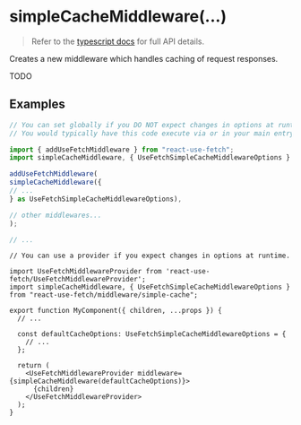 simpleCacheMiddleware(...)
=========================================================================================

> Refer to the [typescript docs](../../middleware/simple-cache-middleware.d.ts) for full
API details.

Creates a new middleware which handles caching of request responses.

TODO


Examples
-----------------------------

```typescript
// You can set globally if you DO NOT expect changes in options at runtime.
// You would typically have this code execute via or in your main entry file.

import { addUseFetchMiddleware } from "react-use-fetch";
import simpleCacheMiddleware, { UseFetchSimpleCacheMiddlewareOptions } from "react-use-fetch/middleware/simple-cache";

addUseFetchMiddleware(
simpleCacheMiddleware({
// ...
} as UseFetchSimpleCacheMiddlewareOptions),

// other middlewares...
);

// ...
```

```tsx
// You can use a provider if you expect changes in options at runtime.

import UseFetchMiddlewareProvider from 'react-use-fetch/UseFetchMiddlewareProvider';
import simpleCacheMiddleware, { UseFetchSimpleCacheMiddlewareOptions } from "react-use-fetch/middleware/simple-cache";

export function MyComponent({ children, ...props }) {
  // ...

  const defaultCacheOptions: UseFetchSimpleCacheMiddlewareOptions = {
    // ...
  };

  return (
    <UseFetchMiddlewareProvider middleware={simpleCacheMiddleware(defaultCacheOptions)}>
      {children}
    </UseFetchMiddlewareProvider>
  );
}
```
